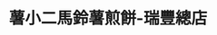 ---
title: "薯小二馬鈴薯煎餅-瑞豐總店"
description: "薯小二馬鈴薯煎餅-瑞豐總店"
layout: shop
keywords:
  - 美食競賽
  - 台灣美食
  - 美食精選
datePublished: "2025-06-30"
dateModified: "2025-07-05"
city: "高雄市"
district: "左營區"
address: "高雄市鼓山區裕誠路1128號"
phone: "0905167227"
geo: "22.66658969357535, 120.2998883749046"
google_map: "https://maps.app.goo.gl/AcXLGes8vHnWKcAU8"
footinder: "https://footinder.com.tw/%E9%AB%98%E9%9B%84%E5%B8%82%E9%BC%93%E5%B1%B1%E5%8D%80/362077/"
official: "https://www.instagram.com/two.littlepotatoess/"
award:
  - name: "夜市王"
    year: "2024"
    entries:
      - nightMarket: "瑞豐夜市"
        food_type: "新創料理"
        rank: "第三名"

---